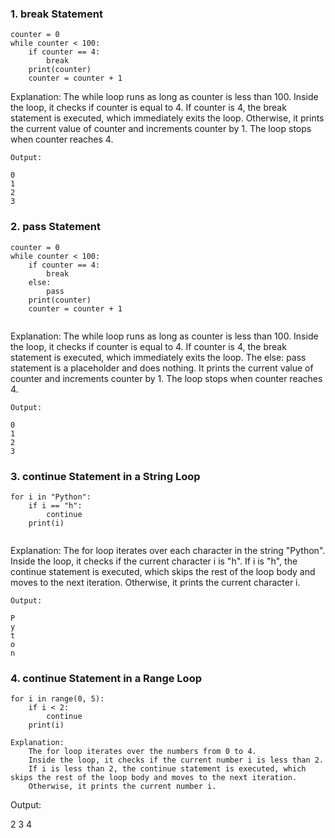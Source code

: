 ### 1. break Statement

```
counter = 0
while counter < 100:
    if counter == 4:
        break
    print(counter)
    counter = counter + 1
```

Explanation:
    The while loop runs as long as counter is less than 100.
    Inside the loop, it checks if counter is equal to 4.
    If counter is 4, the break statement is executed, which immediately exits the loop.
    Otherwise, it prints the current value of counter and increments counter by 1.
    The loop stops when counter reaches 4.

```
Output:

0
1
2
3
```

### 2. pass Statement

```
counter = 0
while counter < 100:
    if counter == 4:
        break
    else:
        pass
    print(counter)
    counter = counter + 1
    
```

Explanation:
    The while loop runs as long as counter is less than 100.
    Inside the loop, it checks if counter is equal to 4.
    If counter is 4, the break statement is executed, which immediately exits the loop.
    The else: pass statement is a placeholder and does nothing.
    It prints the current value of counter and increments counter by 1.
    The loop stops when counter reaches 4.

```
Output:

0
1
2
3
```

### 3. continue Statement in a String Loop

```
for i in "Python":
    if i == "h":
        continue
    print(i)
    
```

Explanation:
    The for loop iterates over each character in the string "Python".
    Inside the loop, it checks if the current character i is "h".
    If i is "h", the continue statement is executed, which skips the rest of the loop body and moves to the next iteration.
    Otherwise, it prints the current character i.

```
Output:

P
y
t
o
n
```

### 4. continue Statement in a Range Loop

```
for i in range(0, 5):
    if i < 2:
        continue
    print(i)

Explanation:
    The for loop iterates over the numbers from 0 to 4.
    Inside the loop, it checks if the current number i is less than 2.
    If i is less than 2, the continue statement is executed, which skips the rest of the loop body and moves to the next iteration.
    Otherwise, it prints the current number i.

```
Output:

2
3
4
```